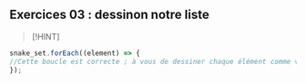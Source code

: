 ## Exercices 03 : dessinon notre liste 

> [!HINT] 

```js
snake_set.forEach((element) => {
//Cette boucle est correcte ; à vous de dessiner chaque élément comme vous l'avez fait pour votre premier rectangle.
});
```
